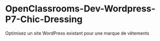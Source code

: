 # OpenClassrooms-Dev-Wordpress-P7-Chic-Dressing
Optimisez un site WordPress existant pour une marque de vêtements
